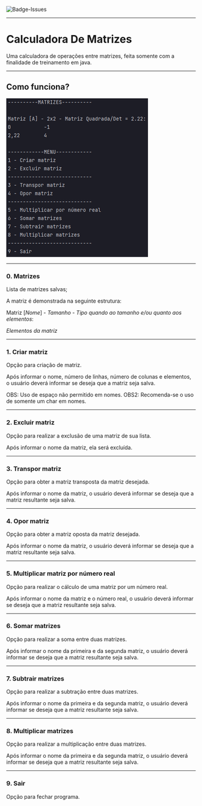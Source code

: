 ![Badge-Issues](https://img.shields.io/github/issues/Leony99/Java-Console-CalculadoraDeMatrizes?label=Issues&style=plastic)

***

# Calculadora De Matrizes

Uma calculadora de operações entre matrizes, feita somente com a finalidade de treinamento em java.

***

## Como funciona?

![img.png](img.png)

***

### 0. Matrizes

Lista de matrizes salvas;

A matriz é demonstrada na seguinte estrutura:

Matriz [*Nome*] - *Tamanho* - *Tipo quando ao tamanho e/ou quanto aos elementos*:

*Elementos da matriz*

***

### 1. Criar matriz

Opção para criação de matriz.

Após informar o nome, número de linhas, número de colunas e elementos, o usuário deverá informar se deseja que a matriz seja salva.

OBS: Uso de espaço não permitido em nomes.
OBS2: Recomenda-se o uso de somente um char em nomes.

***

### 2. Excluir matriz

Opção para realizar a exclusão de uma matriz de sua lista.

Após informar o nome da matriz, ela será excluída.

***

### 3. Transpor matriz

Opção para obter a matriz transposta da matriz desejada.

Após informar o nome da matriz, o usuário deverá informar se deseja que a matriz resultante seja salva.

***

### 4. Opor matriz

Opção para obter a matriz oposta da matriz desejada.

Após informar o nome da matriz, o usuário deverá informar se deseja que a matriz resultante seja salva.

***

### 5. Multiplicar matriz por número real

Opção para realizar o cálculo de uma matriz por um número real.

Após informar o nome da matriz e o número real, o usuário deverá informar se deseja que a matriz resultante seja salva.

***

### 6. Somar matrizes

Opção para realizar a soma entre duas matrizes.

Após informar o nome da primeira e da segunda matriz, o usuário deverá informar se deseja que a matriz resultante seja salva.

***

### 7. Subtrair matrizes

Opção para realizar a subtração entre duas matrizes.

Após informar o nome da primeira e da segunda matriz, o usuário deverá informar se deseja que a matriz resultante seja salva.

***

### 8. Multiplicar matrizes

Opção para realizar a multiplicação entre duas matrizes.

Após informar o nome da primeira e da segunda matriz, o usuário deverá informar se deseja que a matriz resultante seja salva.

***

### 9. Sair

Opção para fechar programa.